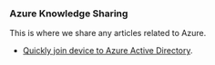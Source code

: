 ### Azure Knowledge Sharing
This is where we share any articles related to Azure.

- [Quickly join device to Azure Active Directory](https://github.com/ted820525/Azure_Knowledge_Blog/blob/main/Quickly%20join%20device%20to%20Hybrid%20Azure%20AD.md).
